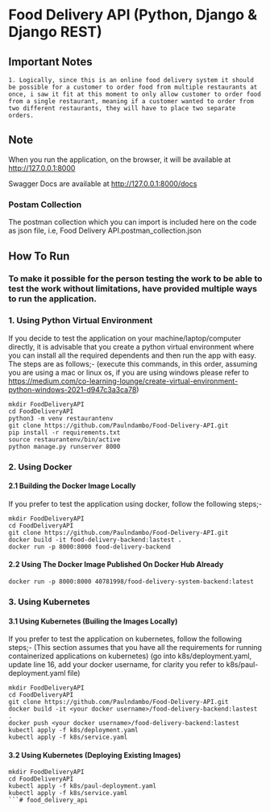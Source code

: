 # Food Delivery API (Python, Django & Django REST)

## Important Notes

```
1. Logically, since this is an online food delivery system it should be possible for a customer to order food from multiple restaurants at once, i saw it fit at this moment to only allow customer to order food from a single restaurant, meaning if a customer wanted to order from two different restaurants, they will have to place two separate orders.
```
## Note
When you run the application, on the browser, it will be available at
http://127.0.0.1:8000

Swagger Docs are available at http://127.0.0.1:8000/docs


### Postam Collection
The postman collection which you can import is included here on the code as json file, i.e,
Food Delivery API.postman_collection.json

## How To Run 

### To make it possible for the person testing the work to be able to test the work without limitations, have provided multiple ways to run the application.

### 1. Using Python Virtual Environment

If you decide to test the application on your machine/laptop/computer directly, 
it is advisable that you create a python virtual environment where you can install 
all the required dependents and then run the app with easy. The steps are as follows;-
(execute this commands, in this order, assuming you are using a mac or linux os, 
if you are using windows please refer to 
https://medium.com/co-learning-lounge/create-virtual-environment-python-windows-2021-d947c3a3ca78)
```
mkdir FoodDeliveryAPI
cd FoodDeliveryAPI
python3 -m venv restaurantenv
git clone https://github.com/Paulndambo/Food-Delivery-API.git
pip install -r requirements.txt
source restaurantenv/bin/active
python manage.py runserver 8000
```
### 2. Using Docker
#### 2.1 Building the Docker Image Locally
If you prefer to test the application using docker, follow the following steps;-
```
mkdir FoodDeliveryAPI
cd FoodDeliveryAPI
git clone https://github.com/Paulndambo/Food-Delivery-API.git
docker build -it food-delivery-backend:lastest .
docker run -p 8000:8000 food-delivery-backend
```
#### 2.2 Using The Docker Image Published On Docker Hub Already
```
docker run -p 8000:8000 40781998/food-delivery-system-backend:latest
```
### 3. Using Kubernetes
#### 3.1 Using Kubernetes (Builing the Images Locally)

If you prefer to test the application on kubernetes, follow the following steps;-
(This section assumes that you have all the requirements for running containerized applications on kubernetes)
(go into k8s/deployment.yaml, update line 16, add your docker username, 
for clarity you refer to k8s/paul-deployment.yaml file)
```
mkdir FoodDeliveryAPI
cd FoodDeliveryAPI
git clone https://github.com/Paulndambo/Food-Delivery-API.git
docker build -it <your docker username>/food-delivery-backend:lastest .
docker push <your docker username>/food-delivery-backend:lastest 
kubectl apply -f k8s/deployment.yaml
kubectl apply -f k8s/service.yaml
```
#### 3.2 Using Kubernetes (Deploying Existing Images)
```
mkdir FoodDeliveryAPI
cd FoodDeliveryAPI
kubectl apply -f k8s/paul-deployment.yaml
kubectl apply -f k8s/service.yaml
```# food_delivery_api
